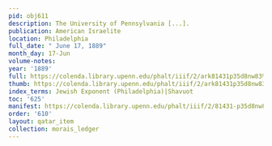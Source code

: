 ```yaml
---
pid: obj611
description: The University of Pennsylvania [...].
publication: American Israelite
location: Philadelphia
full_date: " June 17, 1889"
month_day: 17-Jun
volume-notes:
year: '1889'
full: https://colenda.library.upenn.edu/phalt/iiif/2/ark81431p35d8nw83%2FSHA256E-s6968584--a88905e155953925a70bde52809556c88bbe69bdc64b323833215add63e9bc7a.jpeg/full/3500,/0/default.jpg
thumb: https://colenda.library.upenn.edu/phalt/iiif/2/ark81431p35d8nw83%2FSHA256E-s6968584--a88905e155953925a70bde52809556c88bbe69bdc64b323833215add63e9bc7a.jpeg/full/!200,200/0/default.jpg
index_terms: Jewish Exponent (Philadelphia)|Shavuot
toc: '625'
manifest: https://colenda.library.upenn.edu/phalt/iiif/2/81431-p35d8nw83/manifest
order: '610'
layout: qatar_item
collection: morais_ledger
---
```

